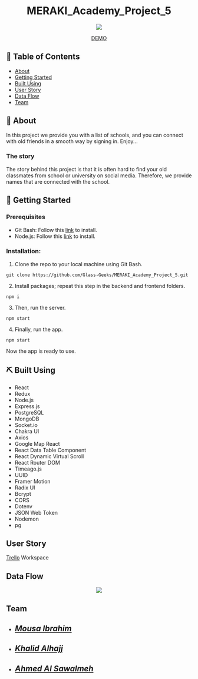 <h1 align='center'>MERAKI_Academy_Project_5</h1>
<p align='center'>
  <img src='https://res.cloudinary.com/dvgnuchjw/image/upload/v1682713028/Untitled_yqhatu.png'>
</p>
<p align='center'>
  <a href='https://socialmate.onrender.com'>DEMO</a>
</p>

## 📝 Table of Contents

- [About](#about)
- [Getting Started](#getting-started)
- [Built Using](#built-using)
- [User Story](#user-story)
- [Data Flow](#data-flow)
- [Team](#team)

## 🧐 About <a name="about"></a>

In this project we provide you with a list of schools, and you can connect with old friends in a smooth way by signing in. Enjoy...

### The story

The story behind this project is that it is often hard to find your old classmates from school or university on social media. Therefore, we provide names that are connected with the school.

## 🏁 Getting Started <a name="getting-started"></a>

### Prerequisites

- Git Bash: Follow this <a href='https://git-scm.com/downloads'>link</a> to install.
- Node.js: Follow this <a href='https://nodejs.org/en'>link</a> to install.

### Installation:

1. Clone the repo to your local machine using Git Bash.

```
git clone https://github.com/Glass-Geeks/MERAKI_Academy_Project_5.git

```

2. Install packages; repeat this step in the backend and frontend folders.

```
npm i
```

3. Then, run the server.

```
npm start
```

4. Finally, run the app.

```
npm start
```

Now the app is ready to use.

## ⛏️ Built Using <a name="built-using"></a>

- React
- Redux
- Node.js
- Express.js
- PostgreSQL
- MongoDB
- Socket.io
- Chakra UI
- Axios
- Google Map React
- React Data Table Component
- React Dynamic Virtual Scroll
- React Router DOM
- Timeago.js
- UUID
- Framer Motion
- Radix UI
- Bcrypt
- CORS
- Dotenv
- JSON Web Token
- Nodemon
- pg

## User Story <a name="user-story"></a>

<a href='https://trello.com/b/tQBYknPT/project-5'>Trello</a> Workspace

## Data Flow <a name="data-flow"></a>

<p align="center">
  <img src='https://res.cloudinary.com/dvgnuchjw/image/upload/v1682716194/image_f4qii7.png'/>
</p>

## Team <a name="team"></a>

- <h2><a href='https://github.com/mousaibrah'><em>Mousa Ibrahim</em></a></h2>
- <h2><a href='https://github.com/alhajjkhalid'><em>Khalid Alhajj</em></a></h2>
- <h2><a href='https://github.com/AhmedAlSawalmeh'><em>Ahmed Al Sawalmeh</em></a></h2>
